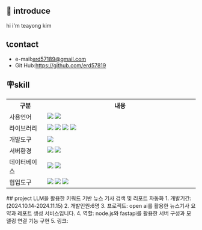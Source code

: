 ## 👋 introduce
hi i'm teayong kim

## 📞contact
- e-mail:erd57189@gmail.com
- Git Hub:https://github.com/erd57819

## 🪧skill
<table align="center" style="width: 100%;">
<tr>
<th style="width: 20%;">구분</th>
<th style="width: 80%;">내용</th>
</tr>
<tr>
<td>사용언어</td>
<td style="text-align: left;">
<img src="https://img.shields.io/badge/JavaScript-F7DF1E?style=for-the-badge&logo=JavaScript&logoColor=white"/>
<img src="https://img.shields.io/badge/python-3776AB?style=for-the-badge&logo=python&logoColor=white"/>
</td>
</tr>
<tr>
<td>라이브러리</td>
<td style="text-align: left;">
<img src="https://img.shields.io/badge/React-61DAFB?style=for-the-badge&logo=React&logoColor=black">
<img src="https://img.shields.io/badge/node.js-5FA04E?style=for-the-badge&logo=nodedotjs&logoColor=black">
<img src="https://img.shields.io/badge/fastapi-009688?style=for-the-badge&logo=fastapi&logoColor=black">
<img src="https://img.shields.io/badge/axios-5A29E4?style=for-the-badge&logo=axios&logoColor=black">
</td>
</tr>
<tr>
<td>개발도구</td>
<td style="text-align: left;">
<img src="https://img.shields.io/badge/VSCode-007ACC?style=for-the-badge&logo=VisualStudioCode&logoColor=white"/>
</td>
</tr>
<tr>
<td>서버환경</td>
<td style="text-align: left;">
<img src="https://img.shields.io/badge/AWS EC2-FF9900?style=for-the-badge&logo=Amazon EC2&logoColor=white">
  <img src="https://img.shields.io/badge/docker-2496ED?style=for-the-badge&logo=Amazon docker&logoColor=white">
</td>
</tr>
<tr>
<td>데이터베이스</td>
<td style="text-align: left;">
<img src="https://img.shields.io/badge/MySQL-4479A1?style=for-the-badge&logo=MySQL&logoColor=white"/>
<img src="https://img.shields.io/badge/firebase-DD2C00?style=for-the-badge&logo=firebase&logoColor=white"/>
</td>
</tr>
<tr>
<td>협업도구</td>
<td style="text-align: left;">
<img src="https://img.shields.io/badge/Git-F05032?style=for-the-badge&logo=Git&logoColor=white"/>
<img src="https://img.shields.io/badge/GitHub-181717?style=for-the-badge&logo=GitHub&logoColor=white"/>
<img src="https://img.shields.io/badge/Figma-F24E1E?style=for-the-badge&logo=Figma&logoColor=white"/>
</td>
</tr>
</table>
## project LLM을 활용한 키워드 기반 뉴스 기사 검색 및 리포트 자동화
1. 개발기간:(2024.10.14-2024.11.15)
2. 개발인원:6명
3. 프로젝트: open ai를 활용한 뉴스기사 요약과 레포트 생성 서비스입니다. 
4. 역할: node.js와 fastapi를 활용한 서버 구성과 모델링 연결 기능 구현
5. 링크:<src: https://github.com/erd57819/Cu-Link >

